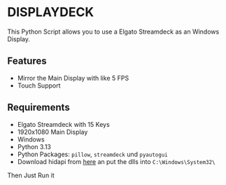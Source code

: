 # DISPLAYDECK
This Python Script allows you to use a Elgato Streamdeck as an Windows Display.

## Features
- Mirror the Main Display with like 5 FPS
- Touch Support

## Requirements
- Elgato Streamdeck with 15 Keys
- 1920x1080 Main Display
- Windows
- Python 3.13
- Python Packages: `pillow`, `streamdeck` und `pyautogui`
- Download hidapi from [here](https://github.com/libusb/hidapi/releases) an put the dlls into `C:\Windows\System32\`

Then Just Run it
